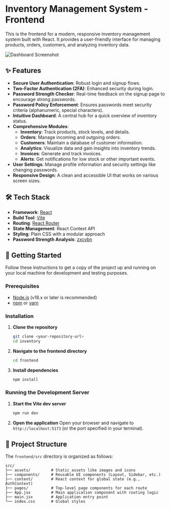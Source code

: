 # Inventory Management System - Frontend

This is the frontend for a modern, responsive inventory management system built with React. It provides a user-friendly interface for managing products, orders, customers, and analyzing inventory data.

![Dashboard Screenshot](placeholder.png) <!-- TODO: Add a screenshot of the dashboard -->

## ✨ Features

*   **Secure User Authentication**: Robust login and signup flows.
*   **Two-Factor Authentication (2FA)**: Enhanced security during login.
*   **Password Strength Checker**: Real-time feedback on the signup page to encourage strong passwords.
*   **Password Policy Enforcement**: Ensures passwords meet security criteria (alphanumeric, special characters).
*   **Intuitive Dashboard**: A central hub for a quick overview of inventory status.
*   **Comprehensive Modules**:
    *   **Inventory**: Track products, stock levels, and details.
    *   **Orders**: Manage incoming and outgoing orders.
    *   **Customers**: Maintain a database of customer information.
    *   **Analytics**: Visualize data and gain insights into inventory trends.
    *   **Invoices**: Generate and track invoices.
    *   **Alerts**: Get notifications for low stock or other important events.
*   **User Settings**: Manage profile information and security settings like changing passwords.
*   **Responsive Design**: A clean and accessible UI that works on various screen sizes.

## 🛠️ Tech Stack

*   **Framework**: [React](https://reactjs.org/)
*   **Build Tool**: [Vite](https://vitejs.dev/)
*   **Routing**: [React Router](https://reactrouter.com/)
*   **State Management**: React Context API
*   **Styling**: Plain CSS with a modular approach
*   **Password Strength Analysis**: [zxcvbn](https://github.com/dropbox/zxcvbn)

## 🚀 Getting Started

Follow these instructions to get a copy of the project up and running on your local machine for development and testing purposes.

### Prerequisites

*   [Node.js](https://nodejs.org/) (v18.x or later is recommended)
*   [npm](https://www.npmjs.com/) or [yarn](https://yarnpkg.com/)

### Installation

1.  **Clone the repository**
    ```sh
    git clone <your-repository-url>
    cd inventory
    ```

2.  **Navigate to the frontend directory**
    ```sh
    cd frontend
    ```

3.  **Install dependencies**
    ```sh
    npm install
    ```

### Running the Development Server

1.  **Start the Vite dev server**
    ```sh
    npm run dev
    ```

2.  **Open the application**
    Open your browser and navigate to `http://localhost:5173` (or the port specified in your terminal).

## 📁 Project Structure

The `frontend/src` directory is organized as follows:

```
src/
├── assets/         # Static assets like images and icons
├── components/     # Reusable UI components (Layout, Sidebar, etc.)
├── context/        # React context for global state (e.g., AuthContext)
├── pages/          # Top-level page components for each route
├── App.jsx         # Main application component with routing logic
├── main.jsx        # Application entry point
└── index.css       # Global styles
```
